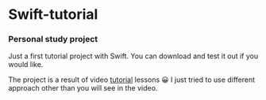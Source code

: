 # Swift-tutorial
### Personal study project

Just a first tutorial project with Swift. You can download and test it out if you would like. 

The project is a result of video [tutorial](https://www.youtube.com/watch?v=2oT32JUH1s0&list=PLMRqhzcHGw1YqPh-ggQHJPAUxdHov_uNJ&index=11) lessons 😀
I just tried to use different approach other than you will see in the video. 


